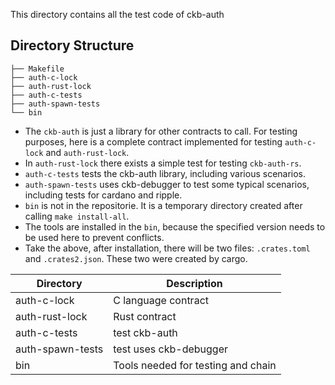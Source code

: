 This directory contains all the test code of ckb-auth


## Directory Structure

```
├── Makefile
├── auth-c-lock
├── auth-rust-lock
├── auth-c-tests
├── auth-spawn-tests
└── bin
```

* The `ckb-auth` is just a library for other contracts to call. For testing purposes, here is a complete contract implemented for testing `auth-c-lock` and `auth-rust-lock`.
* In `auth-rust-lock` there exists a simple test for testing `ckb-auth-rs`.
* `auth-c-tests` tests the ckb-auth library, including various scenarios.
* `auth-spawn-tests` uses ckb-debugger to test some typical scenarios, including tests for cardano and ripple.
* `bin` is not in the repositorie. It is a temporary directory created after calling `make install-all`.
* The tools are installed in the `bin`, because the specified version needs to be used here to prevent conflicts.
* Take the above, after installation, there will be two files: `.crates.toml` and `.crates2.json`. These two were created by cargo.


| Directory         | Description                               |
| ----------------- | ----------------------------------------- |
| auth-c-lock       | C language contract                       |
| auth-rust-lock    | Rust contract                             |
| auth-c-tests      | test ckb-auth                             |
| auth-spawn-tests  | test uses ckb-debugger                    |
| bin               | Tools needed for testing and chain        |

